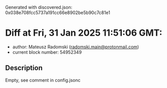 Generated with discovered.json: 0x038e708fcc5737a191cc66e8902be5b90c7c81e1

# Diff at Fri, 31 Jan 2025 11:51:06 GMT:

- author: Mateusz Radomski (<radomski.main@protonmail.com>)
- current block number: 54952349

## Description

Empty, see comment in config.jsonc
